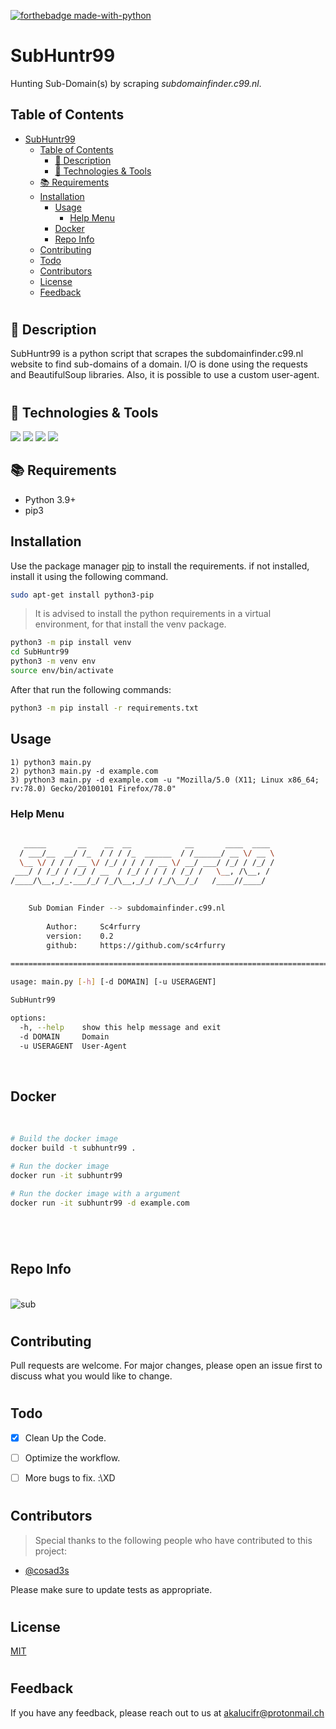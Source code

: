 [![forthebadge made-with-python](http://ForTheBadge.com/images/badges/made-with-python.svg)](https://www.python.org/)

# SubHuntr99

Hunting Sub-Domain(s) by scraping *subdomainfinder.c99.nl*.

## Table of Contents

- [SubHuntr99](#subhuntr99)
  - [Table of Contents](#table-of-contents)
    - [📝 Description](#-description)
    - [🔧 Technologies & Tools](#-technologies--tools)
  - [📚 Requirements](#-requirements)
  - [Installation](#installation)
    - [Usage](#usage)
      - [Help Menu](#help-menu)
    - [Docker](#docker)
    - [Repo Info ](#repo-info-)
  - [Contributing](#contributing)
  - [Todo](#todo)
  - [Contributors](#contributors)
  - [License](#license)
  - [Feedback](#feedback)

#

## 📝 Description

SubHuntr99 is a python script that scrapes the subdomainfinder.c99.nl website to find sub-domains of a domain. I/O is done using the requests and BeautifulSoup libraries.
Also, it is possible to use a custom user-agent.

#

## 🔧 Technologies & Tools

![](https://img.shields.io/badge/OS-Linux-informational?style=flat-square&logo=kali-linux&logoColor=white&color=5194f0&bgcolor=110d17)
![](https://img.shields.io/badge/Editor-VS_Code-informational?style=flat-square&logo=visual-studio&logoColor=white&color=5194f0)
![](https://img.shields.io/badge/Language-python-informational?style=flat-square&logo=python&logoColor=white&color=5194f0&bgcolor=110d17)
![](https://img.shields.io/badge/Python_Version-3.10-informational?style=flat-square&logo=python&logoColor=white&color=5194f0&bgcolor=110d17)

## 📚 Requirements

- Python 3.9+
- pip3

## Installation

Use the package manager [pip](https://pip.pypa.io/en/stable/) to install the requirements.
if not installed, install it using the following command.

```bash
sudo apt-get install python3-pip
```

> It is advised to install the python requirements in a virtual environment, for that install the venv package.

```bash
python3 -m pip install venv
cd SubHuntr99
python3 -m venv env
source env/bin/activate
```

After that run the following commands:

```bash
python3 -m pip install -r requirements.txt
```

## Usage
```console
1) python3 main.py
2) python3 main.py -d example.com
3) python3 main.py -d example.com -u "Mozilla/5.0 (X11; Linux x86_64; rv:78.0) Gecko/20100101 Firefox/78.0"
```

### Help Menu

```bash
                        
   _____       __    __  __            __       ____  ____ 
  / ___/__  __/ /_  / / / /_  ______  / /______/ __ \/ __ \
  \__ \/ / / / __ \/ /_/ / / / / __ \/ __/ ___/ /_/ / /_/ /
 ___/ / /_/ / /_/ / __  / /_/ / / / / /_/ /   \__, /\__, / 
/____/\__,_/_.___/_/ /_/\__,_/_/ /_/\__/_/   /____//____/ 
    

    Sub Domian Finder --> subdomainfinder.c99.nl
        
        Author:     Sc4rfurry
        version:    0.2
        github:     https://github.com/sc4rfurry
    
================================================================================

usage: main.py [-h] [-d DOMAIN] [-u USERAGENT]

SubHuntr99

options:
  -h, --help    show this help message and exit
  -d DOMAIN     Domain
  -u USERAGENT  User-Agent
```
</br>

## Docker
</br>

```bash
# Build the docker image
docker build -t subhuntr99 .

# Run the docker image
docker run -it subhuntr99

# Run the docker image with a argument
docker run -it subhuntr99 -d example.com
```

#

</br>

## Repo Info

</br>
<img src="https://i.ibb.co/TMJswzK/sub.png" alt="sub" border="0">

#

## Contributing

Pull requests are welcome. For major changes, please open an issue first to discuss what you would like to change.

#

## Todo
- [x] Clean Up the Code.
- [ ] Optimize the workflow.
- [ ] More bugs to fix. :\XD


#

## Contributors
> Special thanks to the following people who have contributed to this project:
- [@cosad3s](https://github.com/cosad3s)

Please make sure to update tests as appropriate.


#
## License

[MIT](https://choosealicense.com/licenses/mit/)

#
## Feedback

If you have any feedback, please reach out to us at akalucifr@protonmail.ch